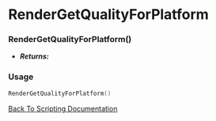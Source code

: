 # RenderGetQualityForPlatform

### RenderGetQualityForPlatform()
- ***Returns:*** 

### Usage

```Lua
RenderGetQualityForPlatform()
```


[Back To Scripting Documentation](../README.md)
